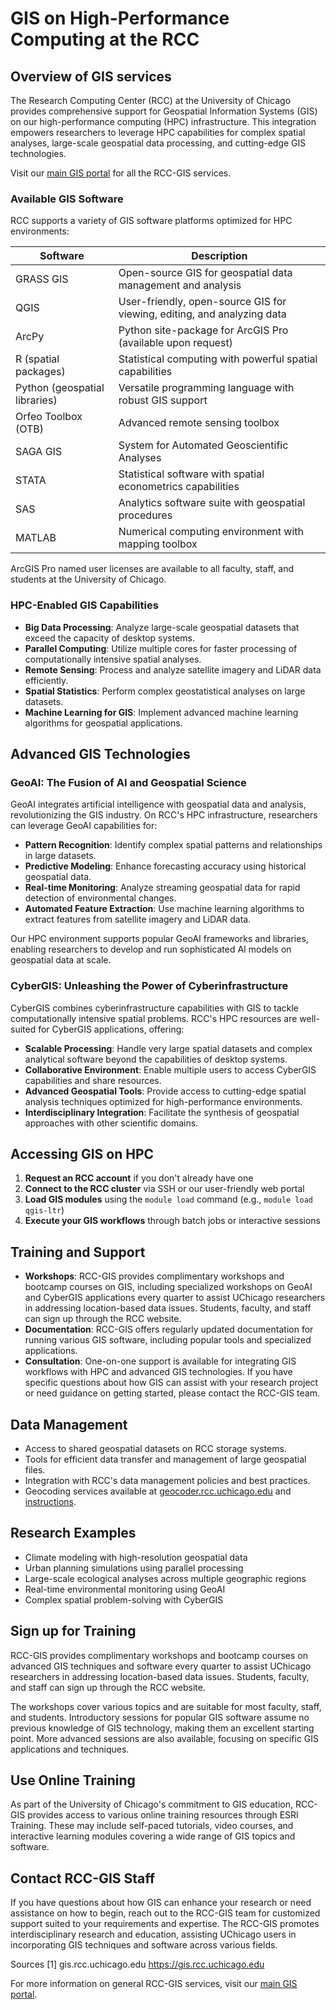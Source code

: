 # GIS on High-Performance Computing at the RCC

## Overview of GIS services

The Research Computing Center (RCC) at the University of Chicago provides comprehensive support for Geospatial Information Systems (GIS) on our high-performance computing (HPC) infrastructure. This integration empowers researchers to leverage HPC capabilities for complex spatial analyses, large-scale geospatial data processing, and cutting-edge GIS technologies.

Visit our [main GIS portal](https://gis.rcc.uchicago.edu) for all the RCC-GIS services.

### Available GIS Software

RCC supports a variety of GIS software platforms optimized for HPC environments:

| Software | Description |
|----------|-------------|
| GRASS GIS | Open-source GIS for geospatial data management and analysis |
| QGIS | User-friendly, open-source GIS for viewing, editing, and analyzing data |
| ArcPy | Python site-package for ArcGIS Pro (available upon request) |
| R (spatial packages) | Statistical computing with powerful spatial capabilities |
| Python (geospatial libraries) | Versatile programming language with robust GIS support |
| Orfeo Toolbox (OTB) | Advanced remote sensing toolbox |
| SAGA GIS | System for Automated Geoscientific Analyses |
| STATA | Statistical software with spatial econometrics capabilities |
| SAS | Analytics software suite with geospatial procedures |
| MATLAB | Numerical computing environment with mapping toolbox |

ArcGIS Pro named user licenses are available to all faculty, staff, and students at the University of Chicago.

### HPC-Enabled GIS Capabilities

- **Big Data Processing**: Analyze large-scale geospatial datasets that exceed the capacity of desktop systems.
- **Parallel Computing**: Utilize multiple cores for faster processing of computationally intensive spatial analyses.
- **Remote Sensing**: Process and analyze satellite imagery and LiDAR data efficiently.
- **Spatial Statistics**: Perform complex geostatistical analyses on large datasets.
- **Machine Learning for GIS**: Implement advanced machine learning algorithms for geospatial applications.

## Advanced GIS Technologies

### GeoAI: The Fusion of AI and Geospatial Science

GeoAI integrates artificial intelligence with geospatial data and analysis, revolutionizing the GIS industry. On RCC's HPC infrastructure, researchers can leverage GeoAI capabilities for:

- **Pattern Recognition**: Identify complex spatial patterns and relationships in large datasets.
- **Predictive Modeling**: Enhance forecasting accuracy using historical geospatial data.
- **Real-time Monitoring**: Analyze streaming geospatial data for rapid detection of environmental changes.
- **Automated Feature Extraction**: Use machine learning algorithms to extract features from satellite imagery and LiDAR data.

Our HPC environment supports popular GeoAI frameworks and libraries, enabling researchers to develop and run sophisticated AI models on geospatial data at scale.

### CyberGIS: Unleashing the Power of Cyberinfrastructure

CyberGIS combines cyberinfrastructure capabilities with GIS to tackle computationally intensive spatial problems. RCC's HPC resources are well-suited for CyberGIS applications, offering:

- **Scalable Processing**: Handle very large spatial datasets and complex analytical software beyond the capabilities of desktop systems.
- **Collaborative Environment**: Enable multiple users to access CyberGIS capabilities and share resources.
- **Advanced Geospatial Tools**: Provide access to cutting-edge spatial analysis techniques optimized for high-performance environments.
- **Interdisciplinary Integration**: Facilitate the synthesis of geospatial approaches with other scientific domains.

## Accessing GIS on HPC

1. **Request an RCC account** if you don't already have one
2. **Connect to the RCC cluster** via SSH or our user-friendly web portal
3. **Load GIS modules** using the `module load` command (e.g., `module load qgis-ltr`)
4. **Execute your GIS workflows** through batch jobs or interactive sessions

## Training and Support

- **Workshops**: RCC-GIS provides complimentary workshops and bootcamp courses on GIS, including specialized workshops on GeoAI and CyberGIS applications every quarter to assist UChicago researchers in addressing location-based data issues. Students, faculty, and staff can sign up through the RCC website. 
- **Documentation**: RCC-GIS offers regularly updated documentation for running various GIS software, including popular tools and specialized applications. 
- **Consultation**: One-on-one support is available for integrating GIS workflows with HPC and advanced GIS technologies. If you have specific questions about how GIS can assist with your research project or need guidance on getting started, please contact the RCC-GIS team.

## Data Management

- Access to shared geospatial datasets on RCC storage systems.
- Tools for efficient data transfer and management of large geospatial files.
- Integration with RCC's data management policies and best practices.
- Geocoding services available at [geocoder.rcc.uchicago.edu](https://geocoder.rcc.uchicago.edu) and [instructions](./geocoding.md).

## Research Examples

- Climate modeling with high-resolution geospatial data
- Urban planning simulations using parallel processing
- Large-scale ecological analyses across multiple geographic regions
- Real-time environmental monitoring using GeoAI
- Complex spatial problem-solving with CyberGIS

## Sign up for Training

RCC-GIS provides complimentary workshops and bootcamp courses on advanced GIS techniques and software every quarter to assist UChicago researchers in addressing location-based data issues. Students, faculty, and staff can sign up through the RCC website.

The workshops cover various topics and are suitable for most faculty, staff, and students. Introductory sessions for popular GIS software assume no previous knowledge of GIS technology, making them an excellent starting point. More advanced sessions are also available, focusing on specific GIS applications and techniques.

## Use Online Training

As part of the University of Chicago's commitment to GIS education, RCC-GIS provides access to various online training resources through ESRI Training. These may include self-paced tutorials, video courses, and interactive learning modules covering a wide range of GIS topics and software.

## Contact RCC-GIS Staff

If you have questions about how GIS can enhance your research or need assistance on how to begin, reach out to the RCC-GIS team for customized support suited to your requirements and expertise. The RCC-GIS promotes interdisciplinary research and education, assisting UChicago users in incorporating GIS techniques and software across various fields.

Sources
[1] gis.rcc.uchicago.edu https://gis.rcc.uchicago.edu


For more information on general RCC-GIS services, visit our [main GIS portal](https://gis.rcc.uchicago.edu).

[def]: ./geocoding.md